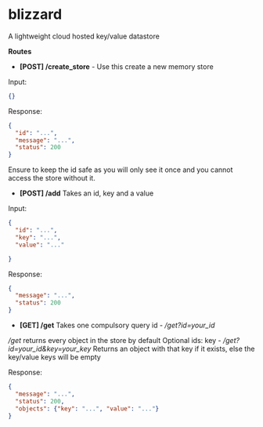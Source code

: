 # blizzard
A lightweight cloud hosted key/value datastore

**Routes**
-  **[POST] /create_store** - Use this create a new memory store

Input:
```json
{}
```

Response:
```json
{
  "id": "...",
  "message": "...",
  "status": 200
}
```

Ensure to keep the id safe as you will only see it once and you cannot access the store without it.

- **[POST] /add**
Takes an id, key and a value 

Input:
```json 
{
  "id": "...",
  "key": "...",
  "value": "..."

}
```

Response:
```json
{
  "message": "...",
  "status": 200
}
```

- **[GET] /get**
Takes one compulsory query
id - */get?id=your_id*

*/get* returns every object in the store by default
Optional ids:
key - */get?id=your_id&key=your_key* 
Returns an object with that key if it exists, else the key/value keys will be empty

Response: 
```json
{
  "message": "...",
  "status": 200,
  "objects": {"key": "...", "value": "..."}
}
```
